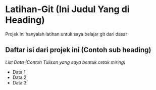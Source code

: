# Latihan-Git (Ini Judul Yang di Heading)
Projek ini hanyalah latihan untuk saya belajar git dari dasar

Daftar isi dari projek ini (Contoh sub heading)
--

*List Data (Contoh Tulisan yang saya bentuk cetak miring)*
- Data 1
- Data 2
- Data 3




